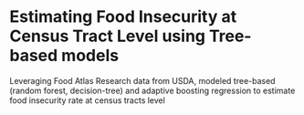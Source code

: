 # Estimating Food Insecurity at Census Tract Level using Tree-based models
Leveraging Food Atlas Research data from USDA, modeled tree-based (random forest, decision-tree) and adaptive
boosting regression to estimate food insecurity rate at census tracts level
